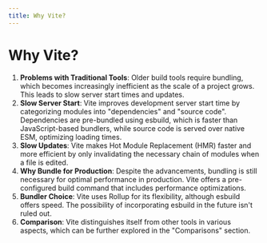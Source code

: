 ```yaml
---
title: Why Vite?
---
```


# Why Vite?

1. **Problems with Traditional Tools**: Older build tools require bundling, which becomes increasingly inefficient as the scale of a project grows. This leads to slow server start times and updates.
2. **Slow Server Start**: Vite improves development server start time by categorizing modules into "dependencies" and "source code". Dependencies are pre-bundled using esbuild, which is faster than JavaScript-based bundlers, while source code is served over native ESM, optimizing loading times.
3. **Slow Updates**: Vite makes Hot Module Replacement (HMR) faster and more efficient by only invalidating the necessary chain of modules when a file is edited.
4. **Why Bundle for Production**: Despite the advancements, bundling is still necessary for optimal performance in production. Vite offers a pre-configured build command that includes performance optimizations.
5. **Bundler Choice**: Vite uses Rollup for its flexibility, although esbuild offers speed. The possibility of incorporating esbuild in the future isn't ruled out.
6. **Comparison**: Vite distinguishes itself from other tools in various aspects, which can be further explored in the "Comparisons" section.
